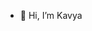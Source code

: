 - 👋 Hi, I’m Kavya
<!---
KavyaReddy732/KavyaReddy732 is a ✨ special ✨ repository because its `README.md` (this file) appears on your GitHub profile.
You can click the Preview link to take a look at your changes.
--->
